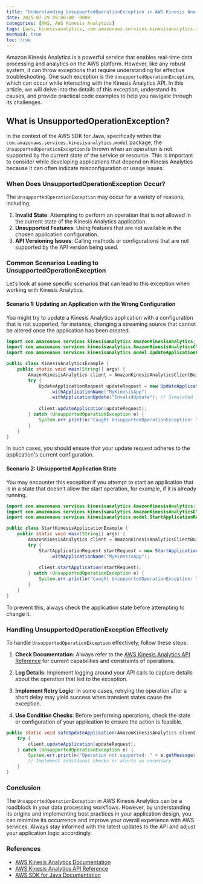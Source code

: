 ```yaml
---
title: "Understanding UnsupportedOperationException in AWS Kinesis Analytics"
date: 2025-07-29 09:00:00 -0000
categories: [AWS, AWS Kinesis Analytics]
tags: [aws, kinesisanalytics, com.amazonaws.services.kinesisanalytics.model]
mermaid: true
toc: true
---
```



Amazon Kinesis Analytics is a powerful service that enables real-time data processing and analytics on the AWS platform. However, like any robust system, it can throw exceptions that require understanding for effective troubleshooting. One such exception is the `UnsupportedOperationException`, which can occur while interacting with the Kinesis Analytics API. In this article, we will delve into the details of this exception, understand its causes, and provide practical code examples to help you navigate through its challenges.

## What is UnsupportedOperationException?

In the context of the AWS SDK for Java, specifically within the `com.amazonaws.services.kinesisanalytics.model` package, the `UnsupportedOperationException` is thrown when an operation is not supported by the current state of the service or resource. This is important to consider while developing applications that depend on Kinesis Analytics because it can often indicate misconfiguration or usage issues.

### When Does UnsupportedOperationException Occur?

The `UnsupportedOperationException` may occur for a variety of reasons, including:

1. **Invalid State**: Attempting to perform an operation that is not allowed in the current state of the Kinesis Analytics application.
2. **Unsupported Features**: Using features that are not available in the chosen application configuration.
3. **API Versioning Issues**: Calling methods or configurations that are not supported by the API version being used.

### Common Scenarios Leading to UnsupportedOperationException

Let’s look at some specific scenarios that can lead to this exception when working with Kinesis Analytics.

#### Scenario 1: Updating an Application with the Wrong Configuration

You might try to update a Kinesis Analytics application with a configuration that is not supported, for instance, changing a streaming source that cannot be altered once the application has been created.

```java
import com.amazonaws.services.kinesisanalytics.AmazonKinesisAnalytics;
import com.amazonaws.services.kinesisanalytics.AmazonKinesisAnalyticsClientBuilder;
import com.amazonaws.services.kinesisanalytics.model.UpdateApplicationRequest;

public class KinesisAnalyticsExample {
    public static void main(String[] args) {
        AmazonKinesisAnalytics client = AmazonKinesisAnalyticsClientBuilder.defaultClient();
        try {
            UpdateApplicationRequest updateRequest = new UpdateApplicationRequest()
                .withApplicationName("MyKinesisApp")
                .withApplicationUpdate("InvalidUpdate"); // Simulated incorrect update
            
            client.updateApplication(updateRequest);
        } catch (UnsupportedOperationException e) {
            System.err.println("Caught UnsupportedOperationException: " + e.getMessage());
        }
    }
}
```

In such cases, you should ensure that your update request adheres to the application's current configuration.

#### Scenario 2: Unsupported Application State

You may encounter this exception if you attempt to start an application that is in a state that doesn’t allow the start operation, for example, if it is already running.

```java
import com.amazonaws.services.kinesisanalytics.AmazonKinesisAnalytics;
import com.amazonaws.services.kinesisanalytics.AmazonKinesisAnalyticsClientBuilder;
import com.amazonaws.services.kinesisanalytics.model.StartApplicationRequest;

public class StartKinesisApplicationExample {
    public static void main(String[] args) {
        AmazonKinesisAnalytics client = AmazonKinesisAnalyticsClientBuilder.defaultClient();
        try {
            StartApplicationRequest startRequest = new StartApplicationRequest()
                .withApplicationName("MyKinesisApp");
            
            client.startApplication(startRequest);
        } catch (UnsupportedOperationException e) {
            System.err.println("Caught UnsupportedOperationException: " + e.getMessage());
        }
    }
}
```

To prevent this, always check the application state before attempting to change it.

### Handling UnsupportedOperationException Effectively

To handle `UnsupportedOperationException` effectively, follow these steps:

1. **Check Documentation**: Always refer to the [AWS Kinesis Analytics API Reference](https://docs.aws.amazon.com/kinesisanalytics/latest/dev/API_Reference.html) for current capabilities and constraints of operations.

2. **Log Details**: Implement logging around your API calls to capture details about the operation that led to the exception.

3. **Implement Retry Logic**: In some cases, retrying the operation after a short delay may yield success when transient states cause the exception.

4. **Use Condition Checks**: Before performing operations, check the state or configuration of your application to ensure the action is feasible.

```java
public static void safeUpdateApplication(AmazonKinesisAnalytics client, UpdateApplicationRequest updateRequest) {
    try {
        client.updateApplication(updateRequest);
    } catch (UnsupportedOperationException e) {
        System.err.println("Operation not supported: " + e.getMessage());
        // Implement additional checks or alerts as necessary
    }
}
```

### Conclusion

The `UnsupportedOperationException` in AWS Kinesis Analytics can be a roadblock in your data processing workflows. However, by understanding its origins and implementing best practices in your application design, you can minimize its occurrence and improve your overall experience with AWS services. Always stay informed with the latest updates to the API and adjust your application logic accordingly.

### References

- [AWS Kinesis Analytics Documentation](https://docs.aws.amazon.com/kinesisanalytics/latest/dev/what-is-kinesis-analytics.html)
- [AWS Kinesis Analytics API Reference](https://docs.aws.amazon.com/kinesisanalytics/latest/dev/API_Reference.html)
- [AWS SDK for Java Documentation](https://docs.aws.amazon.com/sdk-for-java/v1/developer-guide/home.html)